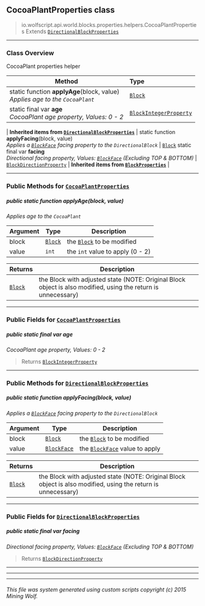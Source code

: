 ## CocoaPlantProperties __class__

>io.wolfscript.api.world.blocks.properties.helpers.CocoaPlantProperties
>Extends [`DirectionalBlockProperties`](DirectionalBlockProperties.md)

---

### Class Overview

CocoaPlant properties helper

Method | Type   
--- | :--- 
static function __applyAge__(block, value) <br> _Applies age to the `CocoaPlant`_ | [`Block`](../../Block.md)
static final var __age__ <br> _CocoaPlant age property, Values: 0 - 2_ | [`BlockIntegerProperty`](../BlockIntegerProperty.md)
 |
__Inherited items from [`DirectionalBlockProperties`](DirectionalBlockProperties.md)__ |
static function __applyFacing__(block, value) <br> _Applies a [`BlockFace`](../../BlockFace.md) facing property to the `DirectionalBlock`_ | [`Block`](../../Block.md)
static final var __facing__ <br> _Directional facing property, Values: [`BlockFace`](../../BlockFace.md) (Excluding TOP & BOTTOM)_ | [`BlockDirectionProperty`](../BlockDirectionProperty.md)
 |
__Inherited items from [`BlockProperties`](BlockProperties.md)__ |







---


### Public Methods for [`CocoaPlantProperties`](CocoaPlantProperties.md)

##### <a id='applyage'></a>public static function __applyAge__(block, value)

_Applies age to the `CocoaPlant`_

Argument | Type | Description  
--- | --- | --- 
block | [`Block`](../../Block.md) | the [`Block`](../../Block.md) to be modified
value | `int` | the `int` value to apply (0 - 2)

Returns | Description
--- | --- 
[`Block`](../../Block.md) | the Block with adjusted state (NOTE: Original Block object is also modified, using the return is unnecessary)


---

### Public Fields for [`CocoaPlantProperties`](CocoaPlantProperties.md)

##### <a id='age'></a>public static final var __age__

_CocoaPlant age property, Values: 0 - 2_

>Returns
>  [`BlockIntegerProperty`](../BlockIntegerProperty.md)

---

### Public Methods for [`DirectionalBlockProperties`](DirectionalBlockProperties.md)

##### <a id='applyfacing'></a>public static function __applyFacing__(block, value)

_Applies a [`BlockFace`](../../BlockFace.md) facing property to the `DirectionalBlock`_

Argument | Type | Description  
--- | --- | --- 
block | [`Block`](../../Block.md) | the [`Block`](../../Block.md) to be modified
value | [`BlockFace`](../../BlockFace.md) | the [`BlockFace`](../../BlockFace.md) value to apply

Returns | Description
--- | --- 
[`Block`](../../Block.md) | the Block with adjusted state (NOTE: Original Block object is also modified, using the return is unnecessary)


---

### Public Fields for [`DirectionalBlockProperties`](DirectionalBlockProperties.md)

##### <a id='facing'></a>public static final var __facing__

_Directional facing property, Values: [`BlockFace`](../../BlockFace.md) (Excluding TOP & BOTTOM)_

>Returns
>  [`BlockDirectionProperty`](../BlockDirectionProperty.md)

---


---


---


###### This file was system generated using custom scripts copyright (c) 2015 Mining Wolf.
	

